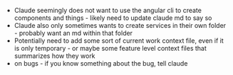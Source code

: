 - Claude seemingly does not want to use the angular cli to create components and things - likely need to update claude md to say so
- Claude also only sometimes wants to create services in their own folder - probably want an md within that folder
- Potentially need to add some sort of current work context file, even if it is only temporary - or maybe some feature level context files that summarizes how they work
- on bugs - if you know something about the bug, tell claude
